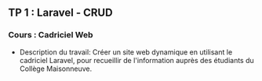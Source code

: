 ## TP 1 : Laravel - CRUD

### Cours : Cadriciel Web

- Description du travail: Créer un site web dynamique en utilisant le cadriciel Laravel, pour recueillir de l'information auprès des étudiants du Collège Maisonneuve.
